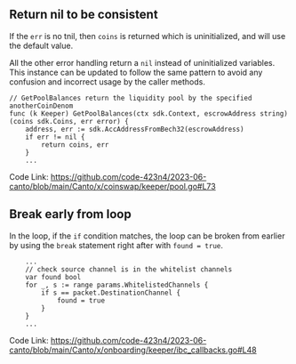 ## Return nil to be consistent

If the `err` is no tnil, then `coins` is returned which is uninitialized, and will use the default value.

All the other error handling return a `nil` instead of uninitialized variables. This instance can be updated to follow the same pattern to avoid any confusion and incorrect usage by the caller methods.

```
// GetPoolBalances return the liquidity pool by the specified anotherCoinDenom
func (k Keeper) GetPoolBalances(ctx sdk.Context, escrowAddress string) (coins sdk.Coins, err error) {
	address, err := sdk.AccAddressFromBech32(escrowAddress)
	if err != nil {
		return coins, err
	}
    ...
```

Code Link: https://github.com/code-423n4/2023-06-canto/blob/main/Canto/x/coinswap/keeper/pool.go#L73

## Break early from loop

In the loop, if the `if` condition matches, the loop can be broken from earlier by using the `break` statement right after with `found = true`.

```
    ...
	// check source channel is in the whitelist channels
	var found bool
	for _, s := range params.WhitelistedChannels {
		if s == packet.DestinationChannel {
			found = true
		}
	}
    ...
```

Code Link: https://github.com/code-423n4/2023-06-canto/blob/main/Canto/x/onboarding/keeper/ibc_callbacks.go#L48